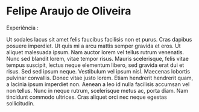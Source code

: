 # Felipe Araujo de Oliveira


Experiência :

Ut sodales lacus sit amet felis faucibus facilisis non et purus. Cras dapibus posuere imperdiet. Ut quis mi a arcu mattis semper gravida et eros. Ut aliquet malesuada ipsum. Nam auctor lorem vel tellus rutrum venenatis. Nunc sed blandit lorem, vitae tempor risus. Mauris scelerisque, felis vitae tempus suscipit, lectus neque elementum libero, sed gravida erat dui et risus. Sed sed ipsum neque. Vestibulum vel ipsum nisl. Maecenas lobortis pulvinar convallis. Donec vitae justo lorem. Etiam hendrerit hendrerit quam, a lacinia ipsum imperdiet non. Aenean a leo id nulla facilisis accumsan vel non tellus. Nunc in neque rutrum, scelerisque metus ac, porta diam. Nam tincidunt commodo ultrices. Cras aliquet orci nec neque egestas sollicitudin.